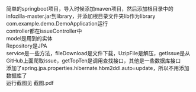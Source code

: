 简单的springboot项目，导入时候添加maven项目，然后添加根目录中的infozilla-master.jar到library，并添加根目录文件夹lib作为library  
com.example.demo.DemoApplication运行  
controller都在issueController中  
model是用到的实体  
Repository是JPA  
service是一些方法，fileDownload是文件下载，UzipFile是解压，getIssue是从GitHub上面爬取issue，getTopTen是调用查找接口，其他是一些数据库接口  
添加了spring.jpa.properties.hibernate.hbm2ddl.auto=update，所以不用添加数据库了  
运行截图见 截图.pdf  